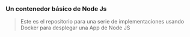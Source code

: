 ###  Un contenedor básico de Node Js

> Este es el repositorio para una serie de implementaciones
> usando Docker para desplegar una App de Node JS
>
